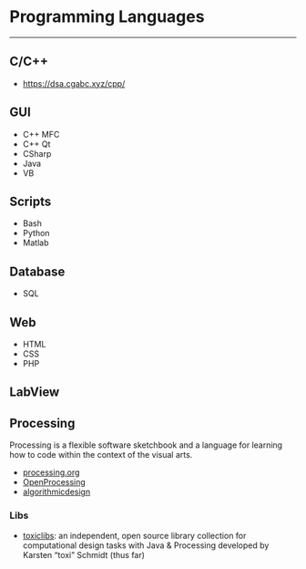 # Programming Languages

---

## C/C++

* https://dsa.cgabc.xyz/cpp/


## GUI

* C++ MFC
* C++ Qt
* CSharp
* Java
* VB


## Scripts

* Bash
* Python
* Matlab


## Database

* SQL


## Web

* HTML
* CSS
* PHP


## LabView


## Processing

Processing is a flexible software sketchbook and a language for learning how to code within the context of the visual arts.

* [processing.org](https://processing.org/)
* [OpenProcessing](https://www.openprocessing.org/)
* [algorithmicdesign](http://algorithmicdesign.net/)

### Libs

* [toxiclibs](http://toxiclibs.org/): an independent, open source library collection for computational design tasks with Java & Processing developed by Karsten “toxi” Schmidt (thus far)
